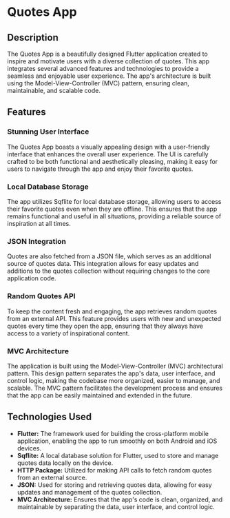 # Quotes App

## Description

The Quotes App is a beautifully designed Flutter application created to inspire and motivate users with a diverse collection of quotes. This app integrates several advanced features and technologies to provide a seamless and enjoyable user experience. The app's architecture is built using the Model-View-Controller (MVC) pattern, ensuring clean, maintainable, and scalable code.

## Features

### Stunning User Interface
The Quotes App boasts a visually appealing design with a user-friendly interface that enhances the overall user experience. The UI is carefully crafted to be both functional and aesthetically pleasing, making it easy for users to navigate through the app and enjoy their favorite quotes.

### Local Database Storage
The app utilizes Sqflite for local database storage, allowing users to access their favorite quotes even when they are offline. This ensures that the app remains functional and useful in all situations, providing a reliable source of inspiration at all times.

### JSON Integration
Quotes are also fetched from a JSON file, which serves as an additional source of quotes data. This integration allows for easy updates and additions to the quotes collection without requiring changes to the core application code.

### Random Quotes API
To keep the content fresh and engaging, the app retrieves random quotes from an external API. This feature provides users with new and unexpected quotes every time they open the app, ensuring that they always have access to a variety of inspirational content.

### MVC Architecture
The application is built using the Model-View-Controller (MVC) architectural pattern. This design pattern separates the app's data, user interface, and control logic, making the codebase more organized, easier to manage, and scalable. The MVC pattern facilitates the development process and ensures that the app can be easily maintained and extended in the future.

## Technologies Used

- **Flutter:** The framework used for building the cross-platform mobile application, enabling the app to run smoothly on both Android and iOS devices.
- **Sqflite:** A local database solution for Flutter, used to store and manage quotes data locally on the device.
- **HTTP Package:** Utilized for making API calls to fetch random quotes from an external source.
- **JSON:** Used for storing and retrieving quotes data, allowing for easy updates and management of the quotes collection.
- **MVC Architecture:** Ensures that the app's code is clean, organized, and maintainable by separating the data, user interface, and control logic.
